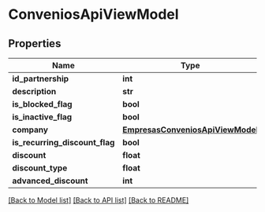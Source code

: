 # ConveniosApiViewModel

## Properties
Name | Type | Description | Notes
------------ | ------------- | ------------- | -------------
**id_partnership** | **int** |  | [optional] 
**description** | **str** |  | [optional] 
**is_blocked_flag** | **bool** |  | [optional] 
**is_inactive_flag** | **bool** |  | [optional] 
**company** | [**EmpresasConveniosApiViewModel**](EmpresasConveniosApiViewModel.md) |  | [optional] 
**is_recurring_discount_flag** | **bool** |  | [optional] 
**discount** | **float** |  | [optional] 
**discount_type** | **float** |  | [optional] 
**advanced_discount** | **int** |  | [optional] 

[[Back to Model list]](../README.md#documentation-for-models) [[Back to API list]](../README.md#documentation-for-api-endpoints) [[Back to README]](../README.md)

